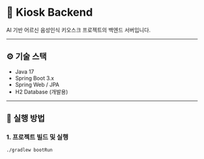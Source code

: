 # 🧠 Kiosk Backend

AI 기반 어르신 음성인식 키오스크 프로젝트의 백엔드 서버입니다.

---

## ⚙️ 기술 스택

- Java 17
- Spring Boot 3.x
- Spring Web / JPA
- H2 Database (개발용)

---

## 🚀 실행 방법

### 1. 프로젝트 빌드 및 실행

```bash
./gradlew bootRun

